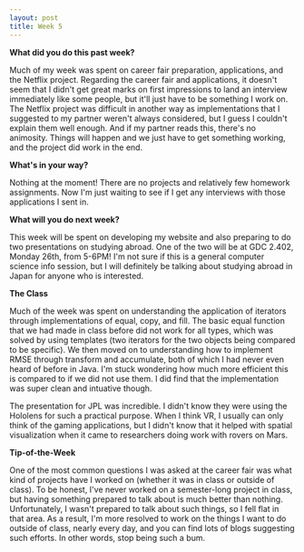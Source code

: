 ```yaml
---
layout: post
title: Week 5
---
```


**What did you do this past week?**

Much of my week was spent on career fair preparation, applications, and the Netflix project. Regarding the career fair and applications, it doesn't seem that I didn't get great marks on first impressions to land an interview immediately like some people, but it'll just have to be something I work on. The Netflix project was difficult in another way as implementations that I suggested to my partner weren't always considered, but I guess I couldn't explain them well enough. And if my partner reads this, there's no animosity. Things will happen and we just have to get something working, and the project did work in the end.

**What's in your way?**

Nothing at the moment! There are no projects and relatively few homework assignments. Now I'm just waiting to see if I get any interviews with those applications I sent in.

**What will you do next week?**

This week will be spent on developing my website and also preparing to do two presentations on studying abroad. One of the two will be at GDC 2.402, Monday 26th, from 5-6PM! I'm not sure if this is a general computer science info session, but I will definitely be talking about studying abroad in Japan for anyone who is interested.

**The Class**

Much of the week was spent on understanding the application of iterators through implementations of equal, copy, and fill. The basic equal function that we had made in class before did not work for all types, which was solved by using templates (two iterators for the two objects being compared to be specific). We then moved on to understanding how to implement RMSE through transform and accumulate, both of which I had never even heard of before in Java. I'm stuck wondering how much more efficient this is compared to if we did not use them. I did find that the implementation was super clean and intuative though.

The presentation for JPL was incredible. I didn't know they were using the Hololens for such a practical purpose. When I think VR, I usually can only think of the gaming applications, but I didn't know that it helped with spatial visualization when it came to researchers doing work with rovers on Mars.

**Tip-of-the-Week**

One of the most common questions I was asked at the career fair was what kind of projects have I worked on (whether it was in class or outside of class). To be honest, I've never worked on a semester-long project in class, but having something prepared to talk about is much better than nothing. Unfortunately, I wasn't prepared to talk about such things, so I fell flat in that area. As a result, I'm more resolved to work on the things I want to do outside of class, nearly every day, and you can find lots of blogs suggesting such efforts. In other words, stop being such a bum.
